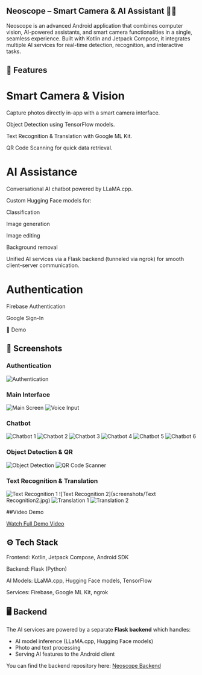 ## Neoscope – Smart Camera & AI Assistant 📸🤖

Neoscope is an advanced Android application that combines computer vision, AI-powered assistants, and smart camera functionalities in a single, seamless experience. Built with Kotlin and Jetpack Compose, it integrates multiple AI services for real-time detection, recognition, and interactive tasks.

## 🎯 Features
# Smart Camera & Vision

Capture photos directly in-app with a smart camera interface.

Object Detection using TensorFlow models.

Text Recognition & Translation with Google ML Kit.

QR Code Scanning for quick data retrieval.

# AI Assistance

Conversational AI chatbot powered by LLaMA.cpp.

Custom Hugging Face models for:

Classification

Image generation

Image editing

Background removal

Unified AI services via a Flask backend (tunneled via ngrok) for smooth client-server communication.

# Authentication

Firebase Authentication

Google Sign-In

🎥 Demo
## 📸 Screenshots

### Authentication
![Authentication](screenshots/Authentication.jpg)

### Main Interface
![Main Screen](screenshots/MainScreen.jpg)
![Voice Input](screenshots/VoiceInput.jpg)

### Chatbot
![Chatbot 1](screenshots/Chatbot1.jpg)
![Chatbot 2](screenshots/Chatbot2.jpg)
![Chatbot 3](screenshots/Chatbot3.jpg)
![Chatbot 4](screenshots/Chatbot4.jpg)
![Chatbot 5](screenshots/Chatbot5.jpg)
![Chatbot 6](screenshots/Chatbot6.jpg)

### Object Detection & QR
![Object Detection](screenshots/ObjectDetection.jpg)
![QR Code Scanner](screenshots/QRCodeScanner.jpg)

### Text Recognition & Translation
![Text Recognition 1](screenshots/TextRecognition1.jpg)
![Text Recognition 2](screenshots/Text Recognition2.jpg)
![Translation 1](screenshots/TranslationScreen1.jpg)
![Translation 2](screenshots/TranslationScreen2.jpg)


##Video Demo

[Watch Full Demo Video](https://github.com/Vishwash123/NeoScope-SmartCameraApp/releases/download/v1.0/neoscope-demo.mp4)


## ⚙️ Tech Stack

Frontend: Kotlin, Jetpack Compose, Android SDK

Backend: Flask (Python)

AI Models: LLaMA.cpp, Hugging Face models, TensorFlow

Services: Firebase, Google ML Kit, ngrok


## 🖥️ Backend

The AI services are powered by a separate **Flask backend** which handles:

- AI model inference (LLaMA.cpp, Hugging Face models)
- Photo and text processing
- Serving AI features to the Android client

You can find the backend repository here: [Neoscope Backend](https://github.com/Vishwash123/neoscope-backend)


